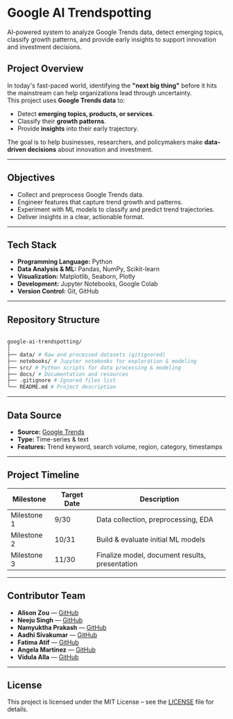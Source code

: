 # Google AI Trendspotting

AI-powered system to analyze Google Trends data, detect emerging topics, classify growth patterns, and provide early insights to support innovation and investment decisions.

##  Project Overview
In today's fast-paced world, identifying the **"next big thing"** before it hits the mainstream can help organizations lead through uncertainty.  
This project uses **Google Trends data** to:
- Detect **emerging topics, products, or services**.
- Classify their **growth patterns**.
- Provide **insights** into their early trajectory.

The goal is to help businesses, researchers, and policymakers make **data-driven decisions** about innovation and investment.

---

##  Objectives
- Collect and preprocess Google Trends data.
- Engineer features that capture trend growth and patterns.
- Experiment with ML models to classify and predict trend trajectories.
- Deliver insights in a clear, actionable format.

---

##  Tech Stack
- **Programming Language:** Python
- **Data Analysis & ML:** Pandas, NumPy, Scikit-learn
- **Visualization:** Matplotlib, Seaborn, Plotly
- **Development:** Jupyter Notebooks, Google Colab
- **Version Control:** Git, GitHub

---

##  Repository Structure
```bash

google-ai-trendspotting/
│
├── data/ # Raw and processed datasets (gitignored)
├── notebooks/ # Jupyter notebooks for exploration & modeling
├── src/ # Python scripts for data processing & modeling
├── docs/ # Documentation and resources
├── .gitignore # Ignored files list
└── README.md # Project description

```

---

##  Data Source
- **Source:** [Google Trends](https://trends.google.com/)
- **Type:** Time-series & text
- **Features:** Trend keyword, search volume, region, category, timestamps

---

##  Project Timeline
| Milestone | Target Date | Description |
|-----------|------------|-------------|
| Milestone 1 | 9/30 | Data collection, preprocessing, EDA |
| Milestone 2 | 10/31 | Build & evaluate initial ML models |
| Milestone 3 | 11/30 | Finalize model, document results, presentation |

---

##  Contributor Team
- **Alison Zou** — [GitHub](https://github.com/azzou02)
- **Neeju Singh** — [GitHub](https://github.com/NEEJUSINGH)
- **Namyuktha Prakash** — [GitHub](https://github.com/)
- **Aadhi Sivakumar** — [GitHub](https://github.com/aadhi-sivakumar)
- **Fatima Atif** — [GitHub](https://github.com/)
- **Angela Martinez** — [GitHub](https://github.com/)
- **Vidula Alla** — [GitHub](https://github.com/vidulaalla26)

---

##  License
This project is licensed under the MIT License – see the [LICENSE](LICENSE) file for details.
